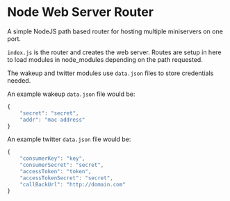 Node Web Server Router
===

A simple NodeJS path based router for hosting multiple miniservers on one port.

`index.js` is the router and creates the web server. Routes are setup in here to load modules in node_modules depending on the path requested.

The wakeup and twitter modules use `data.json` files to store credentials needed.

An example wakeup `data.json` file would be:

```js
{
    "secret": "secret",
    "addr": "mac address"
}
```

An example twitter `data.json` file would be:

```js
{
    "consumerKey": "key",
    "consumerSecret": "secret",
    "accessToken": "token",
    "accessTokenSecret": "secret",
    "callBackUrl": "http://domain.com"
}
```

